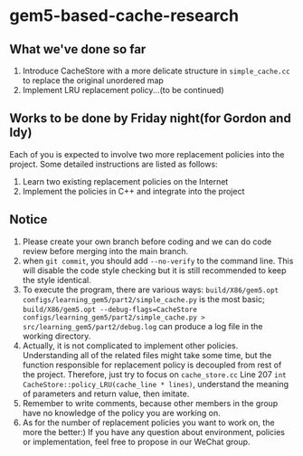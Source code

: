 # gem5-based-cache-research

## What we've done so far

1. Introduce CacheStore with a more delicate structure in `simple_cache.cc` to replace the original unordered map
2. Implement LRU replacement policy...(to be continued)

## Works to be done by Friday night(for Gordon and Idy)

Each of you is expected to involve two more replacement policies into the project. Some detailed instructions are listed as follows:

1. Learn two existing replacement policies on the Internet
2. Implement the policies in C++ and integrate into the project

## Notice

1. Please create your own branch before coding and we can do code review before merging into the main branch.
2. when `git commit`, you should add `--no-verify` to the command line. This will disable the code style checking but it is still recommended to keep the style identical.
3. To execute the program, there are various ways: `build/X86/gem5.opt configs/learning_gem5/part2/simple_cache.py` is the most basic; `build/X86/gem5.opt --debug-flags=CacheStore configs/learning_gem5/part2/simple_cache.py > src/learning_gem5/part2/debug.log` can produce a log file in the working directory.
4. Actually, it is not complicated to implement other policies. Understanding all of the related files might take some time, but the function responsible for replacement policy is decoupled from rest of the project. Therefore, just try to focus on `cache_store.cc` Line 207 `int CacheStore::policy_LRU(cache_line * lines)`, understand the meaning of parameters and return value, then imitate.
5. Remember to write comments, because other members in the group have no knowledge of the policy you are working on.
6. As for the number of replacement policies you want to work on, the more the better:) If you have any question about environment, policies or implementation, feel free to propose in our WeChat group.
